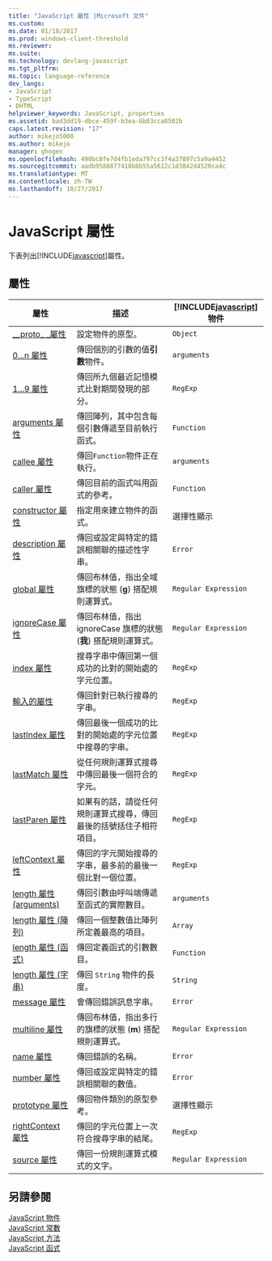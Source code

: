 ```yaml
---
title: "JavaScript 屬性 |Microsoft 文件"
ms.custom: 
ms.date: 01/18/2017
ms.prod: windows-client-threshold
ms.reviewer: 
ms.suite: 
ms.technology: devlang-javascript
ms.tgt_pltfrm: 
ms.topic: language-reference
dev_langs:
- JavaScript
- TypeScript
- DHTML
helpviewer_keywords: JavaScript, properties
ms.assetid: bad3dd19-dbce-459f-b3ea-6b83cca8502b
caps.latest.revision: "17"
author: mikejo5000
ms.author: mikejo
manager: ghogen
ms.openlocfilehash: 490bc8fe7d4fb1eda797cc3f4a37897c5a9a4452
ms.sourcegitcommit: aadb9588877418b8b55a5612c1d3842d4520ca4c
ms.translationtype: MT
ms.contentlocale: zh-TW
ms.lasthandoff: 10/27/2017
---
```

# <a name="javascript-properties"></a>JavaScript 屬性
下表列出[!INCLUDE[javascript](../../javascript/includes/javascript-md.md)]屬性。  
  
## <a name="properties"></a>屬性  
  
|屬性|描述|[!INCLUDE[javascript](../../javascript/includes/javascript-md.md)]物件|  
|--------------|-----------------|-----------------------------------------------------------------------|  
|[__proto\_ \_屬性](../../javascript/reference/proto-property-object-javascript.md)|設定物件的原型。|`Object`|  
|[0...n 屬性](../../javascript/reference/0-dot-dot-dot-n-properties-arguments-javascript.md)|傳回個別的引數的值**引數**物件。|`arguments`|  
|[$1...$9 屬性](../../javascript/reference/dollar-1-dot-dot-dot-dollar-9-properties-regexp-javascript.md)|傳回所九個最近記憶模式比對期間發現的部分。|`RegExp`|  
|[arguments 屬性](../../javascript/reference/arguments-property-function-javascript.md)|傳回陣列，其中包含每個引數傳遞至目前執行函式。|`Function`|  
|[callee 屬性](../../javascript/reference/callee-property-arguments-javascript.md)|傳回`Function`物件正在執行。|`arguments`|  
|[caller 屬性](../../javascript/reference/caller-property-function-javascript.md)|傳回目前的函式叫用函式的參考。|`Function`|  
|[constructor 屬性](../../javascript/reference/constructor-property-object-javascript.md)|指定用來建立物件的函式。|選擇性顯示|  
|[description 屬性](../../javascript/reference/description-property-error-javascript.md)|傳回或設定與特定的錯誤相關聯的描述性字串。|`Error`|  
|[global 屬性](../../javascript/reference/global-property-regular-expression-javascript.md)|傳回布林值，指出全域旗標的狀態 (**g**) 搭配規則運算式。|`Regular Expression`|  
|[ignoreCase 屬性](../../javascript/reference/ignorecase-property-regular-expression-javascript.md)|傳回布林值，指出 ignoreCase 旗標的狀態 (**我**) 搭配規則運算式。|`Regular Expression`|  
|[index 屬性](../../javascript/reference/index-property-regexp-javascript.md)|搜尋字串中傳回第一個成功的比對的開始處的字元位置。|`RegExp`|  
|[輸入的屬性](../../javascript/reference/input-property-dollar-regexp-javascript.md)|傳回針對已執行搜尋的字串。|`RegExp`|  
|[lastIndex 屬性](../../javascript/reference/lastindex-property-regexp-javascript.md)|傳回最後一個成功的比對的開始處的字元位置中搜尋的字串。|`RegExp`|  
|[lastMatch 屬性](../../javascript/reference/lastmatch-property-dollar-regexp-javascript.md)|從任何規則運算式搜尋中傳回最後一個符合的字元。|`RegExp`|  
|[lastParen 屬性](../../javascript/reference/lastparen-property-dollar-regexp-javascript.md)|如果有的話，請從任何規則運算式搜尋，傳回最後的括號括住子相符項目。|`RegExp`|  
|[leftContext 屬性](../../javascript/reference/leftcontext-property-dollar-grave-regexp-javascript.md)|傳回的字元開始搜尋的字串，最多前的最後一個比對一個位置。|`RegExp`|  
|[length 屬性 (arguments)](../../javascript/reference/length-property-arguments-javascript.md)|傳回引數由呼叫端傳遞至函式的實際數目。|`arguments`|  
|[length 屬性 (陣列)](../../javascript/reference/length-property-array-javascript.md)|傳回一個整數值比陣列所定義最高的項目。|`Array`|  
|[length 屬性 (函式)](../../javascript/reference/length-property-function-javascript.md)|傳回定義函式的引數數目。|`Function`|  
|[length 屬性 (字串)](../../javascript/reference/length-property-string-javascript.md)|傳回 `String` 物件的長度。|`String`|  
|[message 屬性](../../javascript/reference/message-property-error-javascript.md)|會傳回錯誤訊息字串。|`Error`|  
|[multiline 屬性](../../javascript/reference/multiline-property-regular-expression-javascript.md)|傳回布林值，指出多行的旗標的狀態 (**m**) 搭配規則運算式。|`Regular Expression`|  
|[name 屬性](../../javascript/reference/name-property-error-javascript.md)|傳回錯誤的名稱。|`Error`|  
|[number 屬性](../../javascript/reference/number-property-error-javascript.md)|傳回或設定與特定的錯誤相關聯的數值。|`Error`|  
|[prototype 屬性](../../javascript/reference/prototype-property-object-javascript.md)|傳回物件類別的原型參考。|選擇性顯示|  
|[rightContext 屬性](../../javascript/reference/rightcontext-property-dollar-regexp-javascript.md)|傳回的字元位置上一次符合搜尋字串的結尾。|`RegExp`|  
|[source 屬性](../../javascript/reference/source-property-regular-expression-javascript.md)|傳回一份規則運算式模式的文字。|`Regular Expression`|  
  
## <a name="see-also"></a>另請參閱  
 [JavaScript 物件](../../javascript/reference/javascript-objects.md)   
 [JavaScript 常數](../../javascript/reference/javascript-constants.md)   
 [JavaScript 方法](../../javascript/reference/javascript-methods.md)   
 [JavaScript 函式](../../javascript/reference/javascript-functions.md)